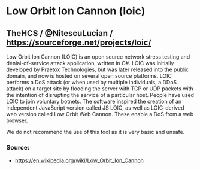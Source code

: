 # Low Orbit Ion Cannon (loic)
## TheHCS / @NitescuLucian / https://sourceforge.net/projects/loic/

Low Orbit Ion Cannon (LOIC) is an open source network stress testing and denial-of-service attack application, written in C#. LOIC was initially developed by Praetox Technologies, but was later released into the public domain, and now is hosted on several open source platforms.
LOIC performs a DoS attack (or when used by multiple individuals, a DDoS attack) on a target site by flooding the server with TCP or UDP packets with the intention of disrupting the service of a particular host. People have used LOIC to join voluntary botnets.
The software inspired the creation of an independent JavaScript version called JS LOIC, as well as LOIC-derived web version called Low Orbit Web Cannon. These enable a DoS from a web browser.

We do not recommend the use of this tool as it is very basic and unsafe.

### Source:
* https://en.wikipedia.org/wiki/Low_Orbit_Ion_Cannon
